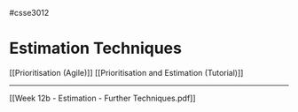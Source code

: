 #csse3012 
# Estimation Techniques
[[Prioritisation (Agile)]]
[[Prioritisation and Estimation (Tutorial)]]

___
[[Week 12b - Estimation - Further Techniques.pdf]]